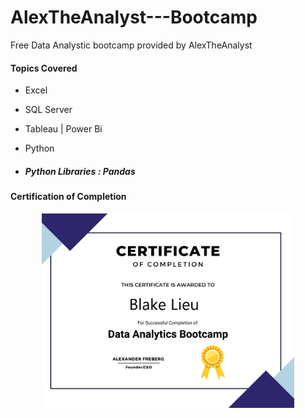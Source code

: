 # AlexTheAnalyst---Bootcamp
 Free Data Analystic bootcamp provided by AlexTheAnalyst

#### Topics Covered

* Excel

* SQL Server

* Tableau | Power Bi

* Python

* ##### Python Libraries : Pandas

#### Certification of Completion

<p align="center"><a><img width="80%" src="https://github.com/Lieu3/AlexTheAnalyst---Bootcamp/blob/main/Data%20Analytics%20Bootcamp%20Certification%20of%20Completion.png"/></a></p> 
